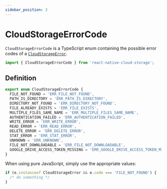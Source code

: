 ```yaml
---
sidebar_position: 2
---
```


# CloudStorageErrorCode

`CloudStorageErrorCode` is a TypeScript enum containing the possible error codes of a [`CloudStorageError`](../CloudStorageError).

```ts
import { CloudStorageErrorCode } from 'react-native-cloud-storage';
```

## Definition

```ts
export enum CloudStorageErrorCode {
  FILE_NOT_FOUND = 'ERR_FILE_NOT_FOUND',
  PATH_IS_DIRECTORY = 'ERR_PATH_IS_DIRECTORY',
  DIRECTORY_NOT_FOUND = 'ERR_DIRECTORY_NOT_FOUND',
  FILE_ALREADY_EXISTS = 'ERR_FILE_EXISTS',
  MULTIPLE_FILES_SAME_NAME = 'ERR_MULTIPLE_FILES_SAME_NAME',
  AUTHENTICATION_FAILED = 'ERR_AUTHENTICATION_FAILED',
  WRITE_ERROR = 'ERR_WRITE_ERROR',
  READ_ERROR = 'ERR_READ_ERROR',
  DELETE_ERROR = 'ERR_DELETE_ERROR',
  STAT_ERROR = 'ERR_STAT_ERROR',
  UNKNOWN = 'ERR_UNKNOWN',
  FILE_NOT_DOWNLOADABLE = 'ERR_FILE_NOT_DOWNLOADABLE',
  GOOGLE_DRIVE_ACCESS_TOKEN_MISSING = 'ERR_GOOGLE_DRIVE_ACCESS_TOKEN_MISSING',
}
```

When using pure JavaScript, simply use the appropriate values:

```js
if (e.instanceof CloudStorageError && e.code === 'FILE_NOT_FOUND') {
  /* do something */
}
```
